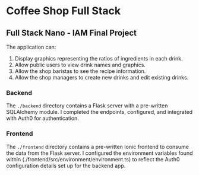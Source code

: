 # Coffee Shop Full Stack

## Full Stack Nano - IAM Final Project

The application can:

1. Display graphics representing the ratios of ingredients in each drink.
2. Allow public users to view drink names and graphics.
3. Allow the shop baristas to see the recipe information.
4. Allow the shop managers to create new drinks and edit existing drinks.


### Backend

The `./backend` directory contains a Flask server with a pre-written SQLAlchemy module. I completed the endpoints, configured, and integrated with Auth0 for authentication.


### Frontend

The `./frontend` directory contains a pre-written Ionic frontend to consume the data from the Flask server. I configured the environment variables found within (./frontend/src/environment/environment.ts) to reflect the Auth0 configuration details set up for the backend app.
